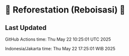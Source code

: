 
# 🌳 Reforestation (Reboisasi) 🌲

## Last Updated

GitHub Actions time: Thu May 22 10:25:01 UTC 2025

Indonesia/Jakarta time: Thu May 22 17:25:01 WIB 2025
